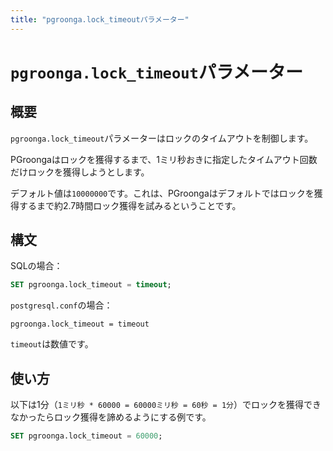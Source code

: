 ```yaml
---
title: "pgroonga.lock_timeoutパラメーター"
---
```


# `pgroonga.lock_timeout`パラメーター

## 概要

`pgroonga.lock_timeout`パラメーターはロックのタイムアウトを制御します。

PGroongaはロックを獲得するまで、1ミリ秒おきに指定したタイムアウト回数だけロックを獲得しようとします。

デフォルト値は`10000000`です。これは、PGroongaはデフォルトではロックを獲得するまで約2.7時間ロック獲得を試みるということです。

## 構文

SQLの場合：

```sql
SET pgroonga.lock_timeout = timeout;
```

`postgresql.conf`の場合：

```text
pgroonga.lock_timeout = timeout
```

`timeout`は数値です。

## 使い方

以下は1分（`1ミリ秒 * 60000 = 60000ミリ秒 = 60秒 = 1分`）でロックを獲得できなかったらロック獲得を諦めるようにする例です。

```sql
SET pgroonga.lock_timeout = 60000;
```
